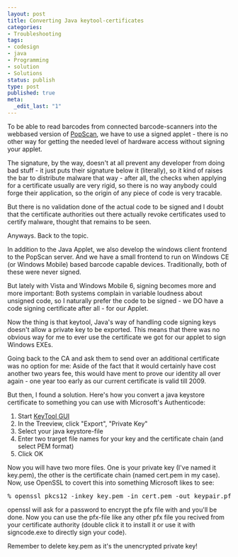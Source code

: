 ```yaml
---
layout: post
title: Converting Java keytool-certificates
categories:
- Troubleshooting
tags:
- codesign
- java
- Programming
- solution
- Solutions
status: publish
type: post
published: true
meta:
  _edit_last: "1"
---
```

To be able to read barcodes from connected barcode-scanners into the webbased version of <a href="http://www.popscan.ch">PopScan</a>, we have to use a signed applet - there is no other way for getting the needed level of hardware access without signing your applet.

The signature, by the way, doesn't at all prevent any developer from doing bad stuff - it just puts their signature below it (literally), so it kind of raises the bar to distribute malware that way - after all, the checks when applying for a certificate usually are very rigid, so there is no way anybody could forge their application, so the origin of any piece of code is very tracable.

But there is no validation done of the actual code to be signed and I doubt that the certificate authorities out there actually revoke certificates used to certify malware, thought that remains to be seen.

Anyways. Back to the topic.

In addition to the Java Applet, we also develop the windows client frontend to the PopScan server. And we have a small frontend to run on Windows CE (or Windows Mobile) based barcode capable devices. Traditionally, both of these were never signed.

But lately with Vista and Windows Mobile 6, signing becomes more and more important: Both systems complain in variable loudness about unsigned code, so I naturally prefer the code to be signed - we DO have a code signing certificate after all - for our Applet.

Now the thing is that keytool, Java's way of handling code signing keys doesn't allow a private key to be exported. This means that there was no obvious way for me to ever use the certificate we got for our applet to sign Windows EXEs.

Going back to the CA and ask them to send over an additional certificate was no option for me: Aside of the fact that it would certainly have cost another two years fee, this would have ment to prove our identity all over again - one year too early as our current certificate is valid till 2009.

But then, I found a solution. Here's how you convert a java keystore certificate to something you can use with Microsoft's Authenticode:
<ol>
	<li>Start <a href="http://yellowcat1.free.fr/keytool_iui.html">KeyTool GUI</a></li>
	<li>In the Treeview, click "Export", "Private Key"</li>
	<li>Select your java keystore-file</li>
	<li>Enter two trarget file names for your key and the certificate chain (and select PEM format)</li>
	<li>Click OK</li>
</ol>
Now you will have two more files. One is your private key (I've named it key.pem), the other is the certificate chain (named cert.pem in my case). Now, use OpenSSL to covert this into something Microsoft likes to see:
<pre class="code">% openssl pkcs12 -inkey key.pem -in cert.pem -out keypair.pfx -export</pre>
openssl will ask for a password to encrypt the pfx file with and you'll be done. Now you can use the pfx-file like any other pfx file you recived from your certificate authority (double click it to install it or use it with signcode.exe to directly sign your code).

Remember to delete key.pem as it's the unencrypted private key!
